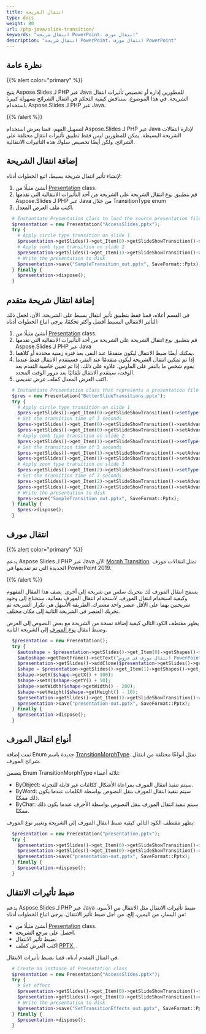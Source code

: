 ```yaml
---
title: انتقال الشريحة
type: docs
weight: 80
url: /php-java/slide-transition/
keywords: "انتقال شريحة PowerPoint، انتقال مورف"
description: "انتقال شريحة PowerPoint، انتقال مورف PowerPoint"
---
```


## **نظرة عامة**
{{% alert color="primary" %}} 

يتيح Aspose.Slides لـ PHP عبر Java للمطورين إدارة أو تخصيص تأثيرات انتقال الشريحة. في هذا الموضوع، سنناقش كيفية التحكم في انتقال الشرائح بسهولة كبيرة باستخدام Aspose.Slides لـ PHP عبر Java.

{{% /alert %}} 

لتسهيل الفهم، قمنا بعرض استخدام Aspose.Slides لـ PHP عبر Java لإدارة انتقالات الشريحة البسيطة. يمكن للمطورين ليس فقط تطبيق تأثيرات انتقال مختلفة على الشرائح، ولكن أيضًا تخصيص سلوك هذه التأثيرات الانتقالية.

## **إضافة انتقال الشريحة**
لإنشاء تأثير انتقال شريحة بسيط، اتبع الخطوات أدناه:

1. أنشئ مثيلًا من [Presentation](https://reference.aspose.com/slides/php-java/aspose.slides/presentation) class.
1. قم بتطبيق نوع انتقال الشريحة على الشريحة من أحد التأثيرات الانتقالية التي تقدمها Aspose.Slides لـ PHP عبر Java من خلال TransitionType enum
1. اكتب ملف العرض المعدل.

```php
  # Instantiate Presentation class to load the source presentation file
  $presentation = new Presentation("AccessSlides.pptx");
  try {
    # Apply circle type transition on slide 1
    $presentation->getSlides()->get_Item(0)->getSlideShowTransition()->setType(TransitionType::Circle);
    # Apply comb type transition on slide 2
    $presentation->getSlides()->get_Item(1)->getSlideShowTransition()->setType(TransitionType::Comb);
    # Write the presentation to disk
    $presentation->save("SampleTransition_out.pptx", SaveFormat::Pptx);
  } finally {
    $presentation->dispose();
  }
```

## **إضافة انتقال شريحة متقدم**
في القسم أعلاه، قمنا فقط بتطبيق تأثير انتقال بسيط على الشريحة. الآن، لجعل ذلك التأثير الانتقالي البسيط أفضل وأكثر تحكمًا، يرجى اتباع الخطوات أدناه:

1. أنشئ مثيلًا من [Presentation](https://reference.aspose.com/slides/php-java/aspose.slides/presentation) class.
1. قم بتطبيق نوع انتقال الشريحة على الشريحة من أحد التأثيرات الانتقالية التي تقدمها Aspose.Slides لـ PHP عبر Java
1. يمكنك أيضًا ضبط الانتقال ليكون متقدمًا عند النقر، بعد فترة زمنية محددة أو كلاهما.
1. إذا تم تمكين انتقال الشريحة ليكون متقدمًا عند النقر، فسيتقدم الانتقال فقط عندما يقوم شخص ما بالنقر على الماوس. علاوة على ذلك، إذا تم تعيين خاصية التقدم بعد الوقت، سيتقدم الانتقال تلقائيًا بعد مرور الوقت المحدد.
1. اكتب العرض المعدل كملف عرض تقديمي.

```php
  # Instantiate Presentation class that represents a presentation file
  $pres = new Presentation("BetterSlideTransitions.pptx");
  try {
    # Apply circle type transition on slide 1
    $pres->getSlides()->get_Item(0)->getSlideShowTransition()->setType(TransitionType::Circle);
    # Set the transition time of 3 seconds
    $pres->getSlides()->get_Item(0)->getSlideShowTransition()->setAdvanceOnClick(true);
    $pres->getSlides()->get_Item(0)->getSlideShowTransition()->setAdvanceAfterTime(3000);
    # Apply comb type transition on slide 2
    $pres->getSlides()->get_Item(1)->getSlideShowTransition()->setType(TransitionType::Comb);
    # Set the transition time of 5 seconds
    $pres->getSlides()->get_Item(1)->getSlideShowTransition()->setAdvanceOnClick(true);
    $pres->getSlides()->get_Item(1)->getSlideShowTransition()->setAdvanceAfterTime(5000);
    # Apply zoom type transition on slide 3
    $pres->getSlides()->get_Item(2)->getSlideShowTransition()->setType(TransitionType::Zoom);
    # Set the transition time of 7 seconds
    $pres->getSlides()->get_Item(2)->getSlideShowTransition()->setAdvanceOnClick(true);
    $pres->getSlides()->get_Item(2)->getSlideShowTransition()->setAdvanceAfterTime(7000);
    # Write the presentation to disk
    $pres->save("SampleTransition_out.pptx", SaveFormat::Pptx);
  } finally {
    $pres->dispose();
  }
```

## **انتقال مورف**
{{% alert color="primary" %}} 

يدعم Aspose.Slides لـ PHP عبر Java الآن [Morph Transition](https://reference.aspose.com/slides/php-java/aspose.slides/IMorphTransition). تمثل انتقالات مورف الجديدة التي تم تقديمها في PowerPoint 2019.

{{% /alert %}} 

يسمح انتقال المورف لك بتحريك سلس من شريحة إلى أخرى. يصف هذا المقال المفهوم وكيفية استخدام انتقال المورف. لاستخدام انتقال المورف بفعالية، ستحتاج إلى وجود شريحتين بهما على الأقل عنصر واحد مشترك. الطريقة الأسهل هي تكرار الشريحة ثم تحريك العنصر في الشريحة الثانية إلى مكان مختلف.

يظهر مقتطف الكود التالي كيفية إضافة نسخة من الشريحة مع بعض النصوص إلى العرض وضبط انتقال [نوع المورف](https://reference.aspose.com/slides/php-java/aspose.slides/TransitionType) إلى الشريحة الثانية.

```php
  $presentation = new Presentation();
  try {
    $autoshape = $presentation->getSlides()->get_Item(0)->getShapes()->addAutoShape(ShapeType::Rectangle, 100, 100, 400, 100);
    $autoshape->getTextFrame()->setText("انتقال مورف في عروض PowerPoint التقديمية");
    $presentation->getSlides()->addClone($presentation->getSlides()->get_Item(0));
    $shape = $presentation->getSlides()->get_Item(1)->getShapes()->get_Item(0);
    $shape->setX($shape->getX() + 100);
    $shape->setY($shape->getY() + 50);
    $shape->setWidth($shape->getWidth() - 200);
    $shape->setHeight($shape->getHeight() - 10);
    $presentation->getSlides()->get_Item(1)->getSlideShowTransition()->setType(TransitionType::Morph);
    $presentation->save("presentation-out.pptx", SaveFormat::Pptx);
  } finally {
    $presentation->dispose();
  }
```

## **أنواع انتقال المورف**
تمت إضافة Enum جديدة باسم [TransitionMorphType](https://reference.aspose.com/slides/php-java/aspose.slides/TransitionMorphType). تمثل أنواعًا مختلفة من انتقال شرائح المورف.

يتضمن Enum TransitionMorphType ثلاثة أعضاء:

- ByObject: سيتم تنفيذ انتقال المورف بمراعاة الأشكال ككائنات غير قابلة للتجزئة.
- ByWord: سيتم تنفيذ انتقال المورف بنقل النصوص بواسطة الكلمات عندما يكون ذلك ممكنًا.
- ByChar: سيتم تنفيذ انتقال المورف بنقل النصوص بواسطة الأحرف عندما يكون ذلك ممكنًا.

يظهر مقتطف الكود التالي كيفية ضبط انتقال المورف إلى الشريحة وتغيير نوع المورف:

```php
  $presentation = new Presentation("presentation.pptx");
  try {
    $presentation->getSlides()->get_Item(0)->getSlideShowTransition()->setType(TransitionType::Morph);
    $presentation->getSlides()->get_Item(0)->getSlideShowTransition()->getValue()->setMorphType(TransitionMorphType::ByWord);
    $presentation->save("presentation-out.pptx", SaveFormat::Pptx);
  } finally {
    $presentation->dispose();
  }
```

## **ضبط تأثيرات الانتقال**
يدعم Aspose.Slides لـ PHP عبر Java ضبط تأثيرات الانتقال مثل الانتقال من الأسود، من اليسار، من اليمين، إلخ. من أجل ضبط تأثير الانتقال. يرجى اتباع الخطوات أدناه:

- أنشئ مثيلًا من [Presentation](https://reference.aspose.com/slides/php-java/aspose.slides/Presentation) class.
- احصل على مرجع الشريحة.
- ضبط تأثير الانتقال.
- اكتب العرض كملف [PPTX ](https://docs.fileformat.com/presentation/pptx/) .

في المثال المقدم أدناه، قمنا بضبط تأثيرات الانتقال.

```php
  # Create an instance of Presentation class
  $presentation = new Presentation("AccessSlides.pptx");
  try {
    # Set effect
    $presentation->getSlides()->get_Item(0)->getSlideShowTransition()->setType(TransitionType::Cut);
    $presentation->getSlides()->get_Item(0)->getSlideShowTransition()->getValue()->setFromBlack(true);
    # Write the presentation to disk
    $presentation->save("SetTransitionEffects_out.pptx", SaveFormat::Pptx);
  } finally {
    $presentation->dispose();
  }
```